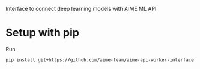 Interface to connect deep learning models with AIME ML API 


# Setup with pip
Run
```
pip install git+https://github.com/aime-team/aime-api-worker-interface
```